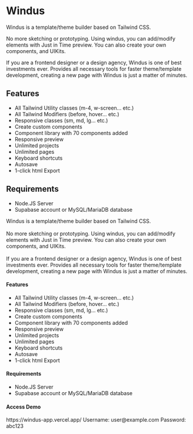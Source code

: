 # Windus

Windus is a template/theme builder based on Tailwind CSS.


No more sketching or prototyping.
Using windus, you can add/modify elements with Just in Time preview.
You can also create your own components, and UIKits.


If you are a frontend designer or a design agency, Windus is one of best investments ever.
Provides all necessary tools for faster theme/template development, creating a new page with Windus is just a matter of minutes.

## Features

* All Tailwind Utility classes (m-4, w-screen... etc.)
* All Tailwind Modifiers (before, hover... etc.)
* Responsive classes (sm, md, lg... etc.)
* Create custom components
* Component library with 70 components added
* Responsive preview
* Unlimited projects
* Unlimited pages
* Keyboard shortcuts
* Autosave
* 1-click html Export

## Requirements

* Node.JS Server
* Supabase account or MySQL/MariaDB database
















Windus is a template/theme builder based on Tailwind CSS.
<br/><br/>
No more sketching or prototyping.
Using windus, you can add/modify elements with Just in Time preview.
You can also create your own components, and UIKits.
<br/><br/>
If you are a frontend designer or a design agency, Windus is one of best investments ever.
Provides all necessary tools for faster theme/template development, creating a new page with Windus is just a matter of minutes.

<h4>Features</h4>
<ul>
<li>All Tailwind Utility classes (m-4, w-screen... etc.)</li>
<li>All Tailwind Modifiers (before, hover... etc.)</li>
<li>Responsive classes (sm, md, lg... etc.)</li>
<li>Create custom components</li>
<li>Component library with 70 components added</li>
<li>Responsive preview</li>
<li>Unlimited projects</li>
<li>Unlimited pages</li>
<li>Keyboard shortcuts</li>
<li>Autosave</li>
<li>1-click html Export</li>
</ul>
<h4>Requirements</h4>
<ul>
<li>Node.JS Server</li>
<li>Supabase account or MySQL/MariaDB database</li>
</ul>

<h4>Access Demo</h4>
https://windus-app.vercel.app/
Username: user@example.com
Password: abc123

